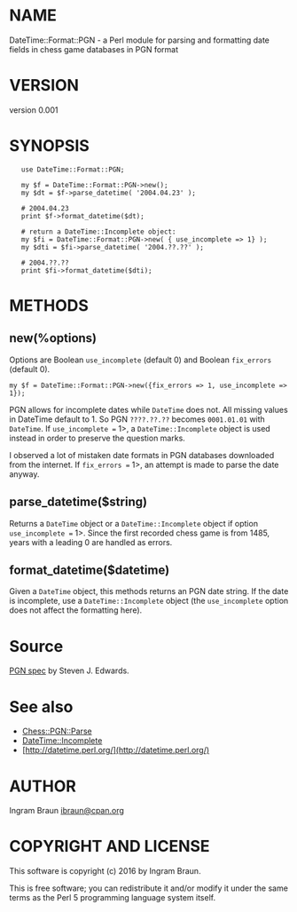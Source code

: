 # NAME

DateTime::Format::PGN - a Perl module for parsing and formatting date fields in chess game databases in PGN format

# VERSION

version 0.001

# SYNOPSIS

       use DateTime::Format::PGN;
    
       my $f = DateTime::Format::PGN->new();
       my $dt = $f->parse_datetime( '2004.04.23' );
    
       # 2004.04.23
       print $f->format_datetime($dt);
       
       # return a DateTime::Incomplete object:
       my $fi = DateTime::Format::PGN->new( { use_incomplete => 1} );
       my $dti = $fi->parse_datetime( '2004.??.??' );
       
       # 2004.??.??
       print $fi->format_datetime($dti);

# METHODS

## new(%options)

Options are Boolean `use_incomplete` (default 0) and Boolean `fix_errors` (default 0).

    my $f = DateTime::Format::PGN->new({fix_errors => 1, use_incomplete => 1});

PGN allows for incomplete dates while `DateTime` does not. All missing values in DateTime default to 1. So PGN `????.??.??` becomes 
`0001.01.01` with `DateTime`. If `use_incomplete =` 1>, a `DateTime::Incomplete` object is used instead in order to preserve the question marks.

I observed a lot of mistaken date formats in PGN databases downloaded from the internet. If `fix_errors =` 1>, an attempt is made to parse the 
date anyway.

## parse\_datetime($string)

Returns a `DateTime` object or a `DateTime::Incomplete` object if option `use_incomplete =` 1>. Since the first recorded chess game 
is from 1485, years with a leading 0 are handled as errors.

## format\_datetime($datetime)

Given a `DateTime` object, this methods returns an PGN date string. If the date is incomplete, use 
a `DateTime::Incomplete` object (the `use_incomplete` option does not affect the formatting here).

# Source

[PGN spec](https://www.chessclub.com/user/help/PGN-spec) by Steven J. Edwards.

# See also

- [Chess::PGN::Parse](https://metacpan.org/pod/Chess::PGN::Parse)
- [DateTime::Incomplete](https://metacpan.org/pod/DateTime::Incomplete)
- [http://datetime.perl.org/](http://datetime.perl.org/)

# AUTHOR

Ingram Braun <ibraun@cpan.org>

# COPYRIGHT AND LICENSE

This software is copyright (c) 2016 by Ingram Braun.

This is free software; you can redistribute it and/or modify it under
the same terms as the Perl 5 programming language system itself.
